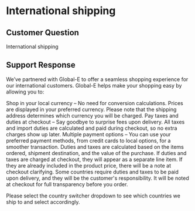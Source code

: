# International shipping

## Customer Question

International shipping

## Support Response

We’ve partnered with Global-E to offer a seamless shopping experience for our international customers. Global-E helps make your shopping easy by allowing you to:

Shop in your local currency – No need for conversion calculations. Prices are displayed in your preferred currency. Please note that the shipping address determines which currency you will be charged.
Pay taxes and duties at checkout – Say goodbye to surprise fees upon delivery. All taxes and import duties are calculated and paid during checkout, so no extra charges show up later.
Multiple payment options – You can use your preferred payment methods, from credit cards to local options, for a smoother transaction.
Duties and taxes are calculated based on the items ordered, shipment destination, and the value of the purchase. If duties and taxes are charged at checkout, they will appear as a separate line item. If they are already included in the product price, there will be a note at checkout clarifying. Some countries require duties and taxes to be paid upon delivery, and they will be the customer's responsibility. It will be noted at checkout for full transparency before you order.

Please select the country switcher dropdown to see which countries we ship to and select accordingly.
